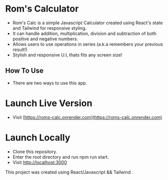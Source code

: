 # Rom's Calculator
- Rom's Calc is a simple Javascript Calculator created using React's state and Tailwind for responsive styling.
- It can handle addition, multiplication, division and subtraction of both positive and negative numbers.
- Allows users to use operations in series (a.k.a remembers your previous result!)
- Stylish and responsive U.I, thats fits any screen size!


## How To Use
- There are two ways to use this app.

# Launch Live Version
- Visit [https://roms-calc.onrender.com](https://roms-calc.onrender.com)

# Launch Locally
- Clone this repository.
- Enter the root directory and run npm run start.
- Visit [http://localhost:3000](http://localhost:3000)

This project was created using React/Javascript && Tailwind .
